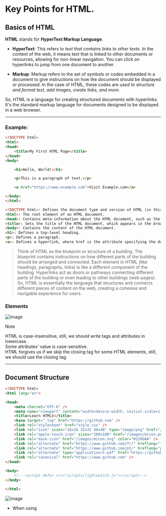# Key Points for HTML.

## Basics of HTML

**HTML** stands for **HyperText Markup Language**.

+ **HyperText**: This refers to _text that contains links to other texts_. In the context of the web, it means text that is linked to other documents or resources, allowing for non-linear navigation. You can click on hyperlinks to jump from one document to another.

+ **Markup**: Markup refers to the set of symbols or codes embedded in a document to give instructions on how the document should be displayed or processed. In the case of HTML, these codes are _used to structure and format text, add images, create links, and more_.

So, HTML is a language for creating structured documents with hyperlinks. It's the standard markup language for documents designed to be displayed in a web browser.

----------------------------------------------------
### Example:

```html
<!DOCTYPE html>
<html>
<head>
    <title>My First HTML Page</title>
</head>
<body>

    <h1>Hello, World!</h1>

    <p>This is a paragraph of text.</p>

    <a href="https://www.example.com">Visit Example.com</a>

</body>
</html>
```

```html
<!DOCTYPE html>: Defines the document type and version of HTML (in this case, HTML5).
<html>: The root element of an HTML document.
<head>: Contains meta-information about the HTML document, such as the title.
<title>: Sets the title of the HTML document, which appears in the browser's title bar.
<body>: Contains the content of the HTML document.
<h1>: Defines a top-level heading.
<p>: Defines a paragraph.
<a>: Defines a hyperlink, where href is the attribute specifying the destination URL.
```

>Think of HTML as the blueprint or structure of a building. The blueprint contains instructions on how different parts of the building should be arranged and connected. Each element in HTML (like headings, paragraphs, links) is like a different component of the building. Hyperlinks act as doors or pathways connecting different parts of the building or even leading to other buildings (web pages). So, HTML is essentially the language that structures and connects different pieces of content on the web, creating a cohesive and navigable experience for users.

### Elements
![image](https://github.com/hiMadhusudan/HTML-Codes-and-Notes/assets/76695160/26529da8-e5f0-448d-9059-39ff542d5f71)

> [!NOTE]
> HTML is case-insensitive, still, we should write tags and attributes in lowercase.  
> Some attributes' value is case-sensitive.  
> HTML forgives us if we skip the closing tag for some HTML elements, still, we should use the closing tag.  

-----------------------------------------------------------------------------------------------------------------

## Document Structure

```html
<!DOCTYPE html>
<html lang="en">

<head>
    <meta charset="UTF-8" />
    <meta name="viewport" content="width=device-width, initial-scale=1.0" />
    <title>Learn HTML5</title>
    <base target="_top" href="https://github.com" />
    <link rel="stylesheet" href="style.css" />
    <link rel="icon" sizes="16x16 32x32 48x48" type="image/png" href="/images/micon.png" />
    <link rel="apple-touch-icon" sizes="180x180" href="/images/micon.png" />
    <link rel="mask-icon" href="/images/micon.svg" color="#226DAA" />
    <link rel="alternate" href="https://www.github.com/fr/" hreflang="fr-FR" />
    <link rel="alternate" href="https://www.github.com/pt/" hreflang="pt-BR" />
    <link rel="alternate" type="application/x-pdf" href="https://github.com/mlw.pdf" />
    <link rel="canonical" href="https://www.github.com" />
</head>

<body>
    <!-- <script defer src="scripts/lightswitch.js"></script>-->
</body>

</html>
```

![image](https://github.com/hiMadhusudan/HTML-Codes-and-Notes/assets/76695160/b423049a-8510-4117-9c5c-d8b6915cd105)
+ When using <script defer>: HTML rendering is not blocked while the script downloading, once HTML is rendered and the script downloaded, the script is executed
+ When using <script async>: HTML rendering is not blocked too, and script is downloaded side by side, and once script is downloaded, html rendering is paused and script gets executed, and then html rendering resumes.


